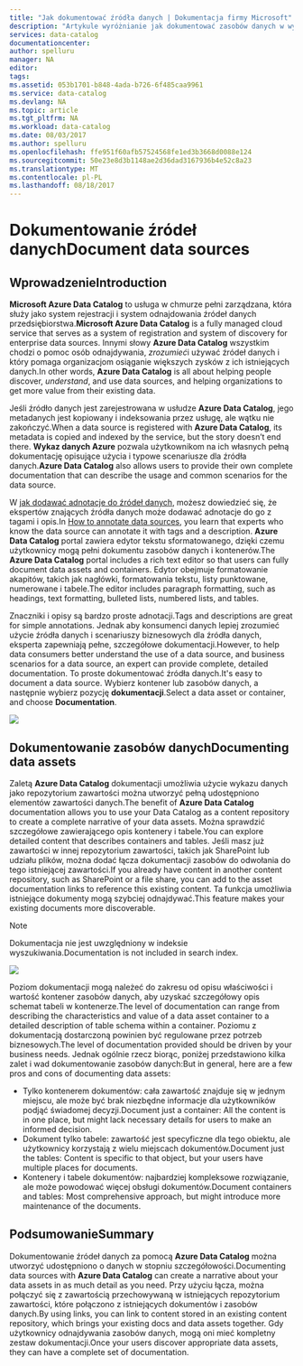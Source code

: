 ```yaml
---
title: "Jak dokumentować źródła danych | Dokumentacja firmy Microsoft"
description: "Artykule wyróżnianie jak dokumentować zasobów danych w wykazie danych Azure."
services: data-catalog
documentationcenter: 
author: spelluru
manager: NA
editor: 
tags: 
ms.assetid: 053b1701-b848-4ada-b726-6f485caa9961
ms.service: data-catalog
ms.devlang: NA
ms.topic: article
ms.tgt_pltfrm: NA
ms.workload: data-catalog
ms.date: 08/03/2017
ms.author: spelluru
ms.openlocfilehash: ffe951f60afb57524568fe1ed3b3668d0088e124
ms.sourcegitcommit: 50e23e8d3b1148ae2d36dad3167936b4e52c8a23
ms.translationtype: MT
ms.contentlocale: pl-PL
ms.lasthandoff: 08/18/2017
---
```

# <a name="document-data-sources"></a><span data-ttu-id="55213-103">Dokumentowanie źródeł danych</span><span class="sxs-lookup"><span data-stu-id="55213-103">Document data sources</span></span>
## <a name="introduction"></a><span data-ttu-id="55213-104">Wprowadzenie</span><span class="sxs-lookup"><span data-stu-id="55213-104">Introduction</span></span>
<span data-ttu-id="55213-105">**Microsoft Azure Data Catalog** to usługa w chmurze pełni zarządzana, która służy jako system rejestracji i system odnajdowania źródeł danych przedsiębiorstwa.</span><span class="sxs-lookup"><span data-stu-id="55213-105">**Microsoft Azure Data Catalog** is a fully managed cloud service that serves as a system of registration and system of discovery for enterprise data sources.</span></span> <span data-ttu-id="55213-106">Innymi słowy **Azure Data Catalog** wszystkim chodzi o pomoc osób odnajdywania, *zrozumieć*i używać źródeł danych i który pomaga organizacjom osiąganie większych zysków z ich istniejących danych.</span><span class="sxs-lookup"><span data-stu-id="55213-106">In other words, **Azure Data Catalog** is all about helping people discover, *understand*, and use data sources, and helping organizations to get more value from their existing data.</span></span>

<span data-ttu-id="55213-107">Jeśli źródło danych jest zarejestrowana w usłudze **Azure Data Catalog**, jego metadanych jest kopiowany i indeksowania przez usługę, ale wątku nie zakończyć.</span><span class="sxs-lookup"><span data-stu-id="55213-107">When a data source is registered with **Azure Data Catalog**, its metadata is copied and indexed by the service, but the story doesn’t end there.</span></span> <span data-ttu-id="55213-108">**Wykaz danych Azure** pozwala użytkownikom na ich własnych pełną dokumentację opisujące użycia i typowe scenariusze dla źródła danych.</span><span class="sxs-lookup"><span data-stu-id="55213-108">**Azure Data Catalog** also allows users to provide their own complete documentation that can describe the usage and common scenarios for the data source.</span></span>

<span data-ttu-id="55213-109">W [jak dodawać adnotacje do źródeł danych](data-catalog-how-to-annotate.md), możesz dowiedzieć się, że ekspertów znających źródła danych może dodawać adnotacje do go z tagami i opis.</span><span class="sxs-lookup"><span data-stu-id="55213-109">In [How to annotate data sources](data-catalog-how-to-annotate.md), you learn that experts who know the data source can annotate it with tags and a description.</span></span> <span data-ttu-id="55213-110">**Azure Data Catalog** portal zawiera edytor tekstu sformatowanego, dzięki czemu użytkownicy mogą pełni dokumentu zasobów danych i kontenerów.</span><span class="sxs-lookup"><span data-stu-id="55213-110">The **Azure Data Catalog** portal includes a rich text editor so that users can fully document data assets and containers.</span></span> <span data-ttu-id="55213-111">Edytor obejmuje formatowanie akapitów, takich jak nagłówki, formatowania tekstu, listy punktowane, numerowane i tabele.</span><span class="sxs-lookup"><span data-stu-id="55213-111">The editor includes paragraph formatting, such as headings, text formatting, bulleted lists, numbered lists, and tables.</span></span>

<span data-ttu-id="55213-112">Znaczniki i opisy są bardzo proste adnotacji.</span><span class="sxs-lookup"><span data-stu-id="55213-112">Tags and descriptions are great for simple annotations.</span></span> <span data-ttu-id="55213-113">Jednak aby konsumenci danych lepiej zrozumieć użycie źródła danych i scenariuszy biznesowych dla źródła danych, eksperta zapewniają pełne, szczegółowe dokumentacji.</span><span class="sxs-lookup"><span data-stu-id="55213-113">However, to help data consumers better understand the use of a data source, and business scenarios for a data source, an expert can provide complete, detailed documentation.</span></span> <span data-ttu-id="55213-114">To proste dokumentować źródła danych.</span><span class="sxs-lookup"><span data-stu-id="55213-114">It's easy to document a data source.</span></span> <span data-ttu-id="55213-115">Wybierz kontener lub zasobów danych, a następnie wybierz pozycję **dokumentacji**.</span><span class="sxs-lookup"><span data-stu-id="55213-115">Select a data asset or container, and choose **Documentation**.</span></span>

![](media/data-catalog-documentation/data-catalog-documentation.png)

## <a name="documenting-data-assets"></a><span data-ttu-id="55213-116">Dokumentowanie zasobów danych</span><span class="sxs-lookup"><span data-stu-id="55213-116">Documenting data assets</span></span>
<span data-ttu-id="55213-117">Zaletą **Azure Data Catalog** dokumentacji umożliwia użycie wykazu danych jako repozytorium zawartości można utworzyć pełną udostępniono elementów zawartości danych.</span><span class="sxs-lookup"><span data-stu-id="55213-117">The benefit of **Azure Data Catalog** documentation allows you to use your Data Catalog as a content repository to create a complete narrative of your data assets.</span></span> <span data-ttu-id="55213-118">Można sprawdzić szczegółowe zawierającego opis kontenery i tabele.</span><span class="sxs-lookup"><span data-stu-id="55213-118">You can explore detailed content that describes containers and tables.</span></span> <span data-ttu-id="55213-119">Jeśli masz już zawartości w innej repozytorium zawartości, takich jak SharePoint lub udziału plików, można dodać łącza dokumentacji zasobów do odwołania do tego istniejącej zawartości.</span><span class="sxs-lookup"><span data-stu-id="55213-119">If you already have content in another content repository, such as SharePoint or a file share, you can add to the asset documentation links to reference this existing content.</span></span> <span data-ttu-id="55213-120">Ta funkcja umożliwia istniejące dokumenty mogą szybciej odnajdywać.</span><span class="sxs-lookup"><span data-stu-id="55213-120">This feature makes your existing documents more discoverable.</span></span>

> [!NOTE]
> <span data-ttu-id="55213-121">Dokumentacja nie jest uwzględniony w indeksie wyszukiwania.</span><span class="sxs-lookup"><span data-stu-id="55213-121">Documentation is not included in search index.</span></span>
>
>

![](media/data-catalog-documentation/data-catalog-documentation2.png)

<span data-ttu-id="55213-122">Poziom dokumentacji mogą należeć do zakresu od opisu właściwości i wartość kontener zasobów danych, aby uzyskać szczegółowy opis schemat tabeli w kontenerze.</span><span class="sxs-lookup"><span data-stu-id="55213-122">The level of documentation can range from describing the characteristics and value of a data asset container to a detailed description of table schema within a container.</span></span> <span data-ttu-id="55213-123">Poziomu z dokumentacją dostarczoną powinien być regulowane przez potrzeb biznesowych.</span><span class="sxs-lookup"><span data-stu-id="55213-123">The level of documentation provided should be driven by your business needs.</span></span> <span data-ttu-id="55213-124">Jednak ogólnie rzecz biorąc, poniżej przedstawiono kilka zalet i wad dokumentowanie zasobów danych:</span><span class="sxs-lookup"><span data-stu-id="55213-124">But in general, here are a few pros and cons of documenting data assets:</span></span>

* <span data-ttu-id="55213-125">Tylko kontenerem dokumentów: cała zawartość znajduje się w jednym miejscu, ale może być brak niezbędne informacje dla użytkowników podjąć świadomej decyzji.</span><span class="sxs-lookup"><span data-stu-id="55213-125">Document just a container: All the content is in one place, but might lack necessary details for users to make an informed decision.</span></span>
* <span data-ttu-id="55213-126">Dokument tylko tabele: zawartość jest specyficzne dla tego obiektu, ale użytkownicy korzystają z wielu miejscach dokumentów.</span><span class="sxs-lookup"><span data-stu-id="55213-126">Document just the tables: Content is specific to that object, but your users have multiple places for documents.</span></span>
* <span data-ttu-id="55213-127">Kontenery i tabele dokumentów: najbardziej kompleksowe rozwiązanie, ale może powodować więcej obsługi dokumentów.</span><span class="sxs-lookup"><span data-stu-id="55213-127">Document containers and tables: Most comprehensive approach, but might introduce more maintenance of the documents.</span></span>

## <a name="summary"></a><span data-ttu-id="55213-128">Podsumowanie</span><span class="sxs-lookup"><span data-stu-id="55213-128">Summary</span></span>
<span data-ttu-id="55213-129">Dokumentowanie źródeł danych za pomocą **Azure Data Catalog** można utworzyć udostępniono o danych w stopniu szczegółowości.</span><span class="sxs-lookup"><span data-stu-id="55213-129">Documenting data sources with **Azure Data Catalog** can create a narrative about your data assets in as much detail as you need.</span></span>  <span data-ttu-id="55213-130">Przy użyciu łącza, można połączyć się z zawartością przechowywaną w istniejących repozytorium zawartości, które połączono z istniejących dokumentów i zasobów danych.</span><span class="sxs-lookup"><span data-stu-id="55213-130">By using links, you can link to content stored in an existing content repository, which brings your existing docs and data assets together.</span></span> <span data-ttu-id="55213-131">Gdy użytkownicy odnajdywania zasobów danych, mogą oni mieć kompletny zestaw dokumentacji.</span><span class="sxs-lookup"><span data-stu-id="55213-131">Once your users discover appropriate data assets, they can have a complete set of documentation.</span></span>
